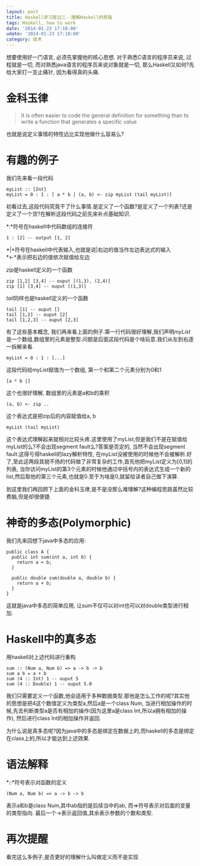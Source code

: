 ```yaml
---
layout: post
title: Haskell学习笔记二--理解Haskell的思路
tags: Haskell, how to work
date: '2014-01-23 17:18:00'
udate: '2014-01-23 17:18:00'
category: 技术
---
```

  
想要使用好一门语言, 必须先掌握他的核心思想. 对于熟悉C语言的程序员来说, 过程就是一切, 而对熟悉java语言的程序员来说对象就是一切, 那么Haskell又如何?先给大家打一支止痛针, 因为看得真的头痛.  
  
金科玉律  
===  
  
> It is often easier to code the general definition for something than to write a function that generates a specific value  
          
也就是说定义事情的特性远比实现他做什么容易么?  
  
  
有趣的例子  
===  
我们先来看一段代码

    myList :: [Int]  
    myList = 0 : 1 : [ a * b | (a, b) <- zip myList (tail myList)]
  
初看过去,这段代码究竟干了什么事情.是定义了一个函数?是定义了一个列表?还是定义了一个货?在解析这段代码之前先来补点基础知识.  
  
*:*符号在haskell中代码数组的连接符  

    1 : [2] -- output [1, 2]

  
*|*符号在haskell中代表输入,也就是说\|右边的值当作左边表达式的输入  
*<-*表示把右边的值依次赋值给左边  
  
*zip*是haskell定义的一个函数  

    zip [1,2] [3,4] -- ouput [(1,3), (2,4)]
    zip [1] [3,4] -- ouput [(1,3)]

*tail*同样也是haskell定义的一个函数  

    tail [1] -- ouput []
    tail [1,2] -- ouput [2]
    tail [1,2,3] -- ouput [2,3]
  
有了这些基本概念, 我们再来看上面的例子.第一行代码很好理解,我们声明*myList*是一个数组,数组里的元素是整型.问题是后面这段代码是个啥玩意.我们从左到右逐一拆解来看.    

    myList = 0 : 1 : [...]  

这段代码给myList赋值为一个数组, 第一个和第二个元素分别为0和1  

    [a * b |]  

这个也很好理解, 数组里的元素是a和b的乘积  

    (a, b) <- zip ..

这个表达式是把zip后的内容赋值给a, b

    myList (tail myList)
这个表达式理解起来就相对比较头疼.这里使用了myList,但是我们不是在赋值给myList的么?不会出现segment fault么?答案是否定的, 当然不会出现segment fault.这得亏得haskell的lazy解析特性, 在myList没被使用的时候他不会被解析.好了,至此这两段其貌不扬的代码做了非常复杂的工作,首先他把myList定义为\[0,1\]的列表, 当你访问myList的第3个元素的时候他通过中括号内的表达式生成一个新的list,然后取他的第三个元素,也就是0.至于为啥是0,就留给读者自己做下演算.  
  
到这里我们再回顾下上面的金科玉律,是不是没那么难理解?这种编程思路虽然比较费脑,但是却很便捷.  
  
神奇的多态(Polymorphic) 
===
我们先来回想下java中多态的应用: 

    public class A {
      public int sum(int a, int b) {
        return a + b;
      }

      public double sum(double a, double b) {
        return a + b;
      }
    }
  
这就是java中多态的简单应用, 让sum不仅可以对int也可以对double类型进行相加.  
  
Haskell中的真多态  
====  
用haskell对上述代码进行重构

    sum :: (Num a, Num b) => a -> b -> b
    sum a b = a + b
    sum (4 :: Int) 1 -- ouput 5
    sum (4 :: Double) 1 -- ouput 5.0

我们只需要定义一个函数,他会适用于多种数据类型.那他是怎么工作的呢?其实他的思想是把4这个数值定义为类型a,然后a是一个class Num, 当进行相加操作的时候,先去判断类型a是否有相加的操作(因为这里a是class Int,所以a拥有相加的操作), 然后进行class Int的相加操作并返回.  

为什么说是真多态呢?因为java中的多态是绑定在数据上的,而haskell的多态是绑定在class上的,所以才能达到上述效果.
  
语法解释  
=====  
*::*符号表示对函数的定义  

    (Num a, Num b) => a -> b -> b

表示a和b是class Num,其中ab指的是后续当中的ab, 而=>符号表示对后面的变量的类型指向. 最后一个->表示返回值,其余表示参数的个数和类型.
  
再次提醒
====  
看完这么多例子,是否更好的理解什么叫做定义而不是实现
